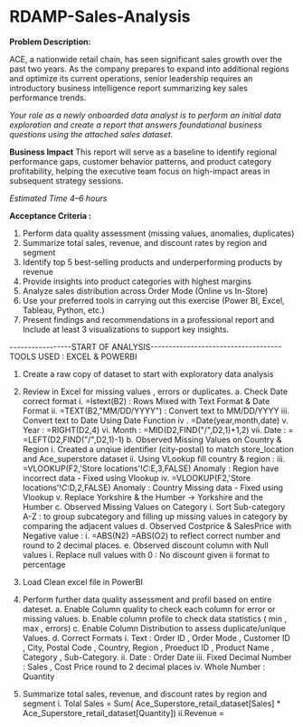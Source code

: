 # RDAMP-Sales-Analysis

**Problem Description:**

ACE, a nationwide retail chain, has seen significant sales growth over the past two years. As the company prepares to expand into additional regions and optimize its current operations, senior leadership requires an introductory business intelligence report summarizing key sales performance trends.

*Your role as a newly onboarded data analyst is to perform an initial data exploration and create a report that answers foundational business questions using the attached sales dataset.*

**Business Impact**
This report will serve as a baseline to identify regional performance gaps, customer behavior patterns, and product category profitability, helping the executive team focus on high-impact areas in subsequent strategy sessions. 

*Estimated Time*
*4–6 hours*

**Acceptance Criteria :**
1. Perform data quality assessment (missing values, anomalies, duplicates) 
2. Summarize total sales, revenue, and discount rates by region and segment 
3. Identify top 5 best-selling products and underperforming products by revenue 
4. Provide insights into product categories with highest margins 
5. Analyze sales distribution across Order Mode (Online vs In-Store) 
6. Use your preferred tools in carrying out this exercise (Power BI, Excel, Tableau, Python, etc.) 
7. Present findings and recommendations in a professional report and Include at least 3 visualizations to support key insights.


-----------------START OF ANALYSIS------------------------------------
TOOLS USED : EXCEL & POWERBI 

1. Create a raw copy of dataset to start with exploratory data analysis
2. Review in Excel for missing values , errors or duplicates.
   a. Check Date correct format
       i.  =Istext(B2) : Rows Mixed with Text Format & Date Format
       ii. =TEXT(B2,"MM/DD/YYYY") : Convert text to MM/DD/YYYY
       iii. Convert text to Date Using Date Function
       iv . =Date(year,month,date)
       v. Year :  =RIGHT(D2,4)
       vi. Month : =MID(D2,FIND("/",D2,1)+1,2)
       vii. Date : = =LEFT(D2,FIND("/",D2,1)-1)
   b. Observed Missing Values on Country & Region
       i. Created a unqiue identifier (city-postal) to match store_location and Ace_superstore dataset
       ii. Using VLookup fill country & region :
       iii. =VLOOKUP(F2,'Store locations'!$C:$E,3,FALSE) Anomaly : Region have incorrect data  - Fixed using Vlookup
       iv.  =VLOOKUP(F2,'Store locations'!$C:$D,2,FALSE) Anomaly : Country Missing data - Fixed using Vlookup
       v. Replace Yorkshire & the Humber -> Yorkshire and the Humber
    c. Observed Missing Values on Category
       i. Sort Sub-category A-Z : to group subcategory and filling up missing values in category by comparing the adjacent values
    d. Observed Costprice & SalesPrice with Negative value :
       i. =ABS(N2) =ABS(O2) to reflect correct number and round to 2 decimal places.
    e. Observed discount column with Null values
       i. Replace null values with 0 : No discount given
       ii format to percentage
  
   
4. Load Clean excel file in PowerBI
   
5. Perform further data quality assessment and profil based on entire dateset.
   a. Enable Column quality to check each column for error or missing values.
   b. Enable column profile to check data statistics ( min , max , errors)
   c. Enable Column Distribution to assess duplicate/unique Values.
   d. Correct Formats
     i. Text : Order ID , Order Mode , Customer ID , City, Postal Code , Country, Region , Proeduct ID , Product Name , Category , Sub-Category.
  ii. Date : Order Date
 iii. Fixed Decimal Number : Sales , Cost Price round to 2 decimal places
  iv. Whole Number : Quantity



7.  Summarize total sales, revenue, and discount rates by region and segment 
   i. Tolal Sales = Sum( Ace_Superstore_retail_dataset[Sales] * Ace_Superstore_retail_dataset[Quantity])
   ii.Revenue = 
   
